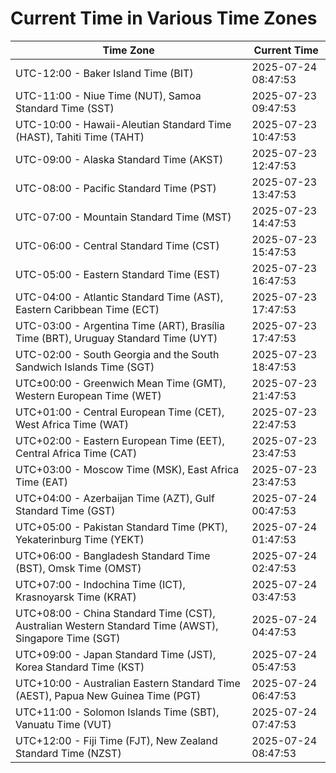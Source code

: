 # Current Time in Various Time Zones

| Time Zone | Current Time |
|-----------|--------------|
| UTC-12:00 - Baker Island Time (BIT) | 2025-07-24 08:47:53 |
| UTC-11:00 - Niue Time (NUT), Samoa Standard Time (SST) | 2025-07-23 09:47:53 |
| UTC-10:00 - Hawaii-Aleutian Standard Time (HAST), Tahiti Time (TAHT) | 2025-07-23 10:47:53 |
| UTC-09:00 - Alaska Standard Time (AKST) | 2025-07-23 12:47:53 |
| UTC-08:00 - Pacific Standard Time (PST) | 2025-07-23 13:47:53 |
| UTC-07:00 - Mountain Standard Time (MST) | 2025-07-23 14:47:53 |
| UTC-06:00 - Central Standard Time (CST) | 2025-07-23 15:47:53 |
| UTC-05:00 - Eastern Standard Time (EST) | 2025-07-23 16:47:53 |
| UTC-04:00 - Atlantic Standard Time (AST), Eastern Caribbean Time (ECT) | 2025-07-23 17:47:53 |
| UTC-03:00 - Argentina Time (ART), Brasília Time (BRT), Uruguay Standard Time (UYT) | 2025-07-23 17:47:53 |
| UTC-02:00 - South Georgia and the South Sandwich Islands Time (SGT) | 2025-07-23 18:47:53 |
| UTC±00:00 - Greenwich Mean Time (GMT), Western European Time (WET) | 2025-07-23 21:47:53 |
| UTC+01:00 - Central European Time (CET), West Africa Time (WAT) | 2025-07-23 22:47:53 |
| UTC+02:00 - Eastern European Time (EET), Central Africa Time (CAT) | 2025-07-23 23:47:53 |
| UTC+03:00 - Moscow Time (MSK), East Africa Time (EAT) | 2025-07-23 23:47:53 |
| UTC+04:00 - Azerbaijan Time (AZT), Gulf Standard Time (GST) | 2025-07-24 00:47:53 |
| UTC+05:00 - Pakistan Standard Time (PKT), Yekaterinburg Time (YEKT) | 2025-07-24 01:47:53 |
| UTC+06:00 - Bangladesh Standard Time (BST), Omsk Time (OMST) | 2025-07-24 02:47:53 |
| UTC+07:00 - Indochina Time (ICT), Krasnoyarsk Time (KRAT) | 2025-07-24 03:47:53 |
| UTC+08:00 - China Standard Time (CST), Australian Western Standard Time (AWST), Singapore Time (SGT) | 2025-07-24 04:47:53 |
| UTC+09:00 - Japan Standard Time (JST), Korea Standard Time (KST) | 2025-07-24 05:47:53 |
| UTC+10:00 - Australian Eastern Standard Time (AEST), Papua New Guinea Time (PGT) | 2025-07-24 06:47:53 |
| UTC+11:00 - Solomon Islands Time (SBT), Vanuatu Time (VUT) | 2025-07-24 07:47:53 |
| UTC+12:00 - Fiji Time (FJT), New Zealand Standard Time (NZST) | 2025-07-24 08:47:53 |

